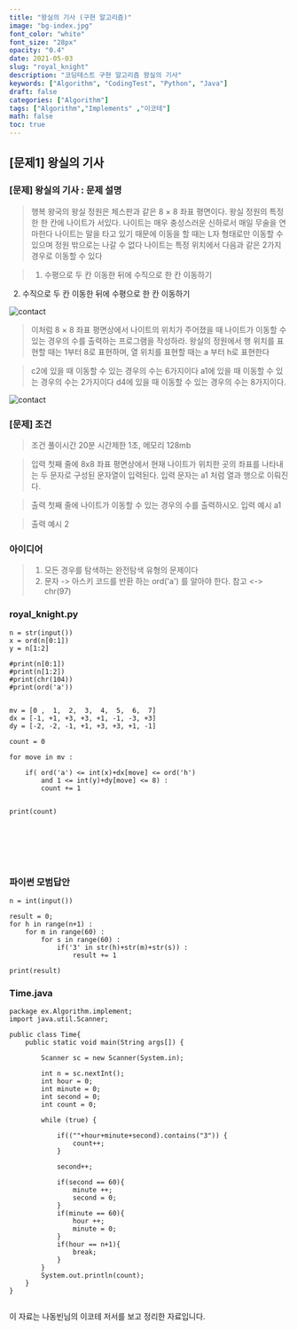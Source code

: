 ```yaml
---
title: "왕실의 기사 (구현 알고리즘)"
image: "bg-index.jpg"
font_color: "white"
font_size: "28px"
opacity: "0.4"
date: 2021-05-03
slug: "royal_knight"
description: "코딩테스트 구현 알고리즘 왕실의 기사"
keywords: ["Algorithm", "CodingTest", "Python", "Java"]
draft: false
categories: ["Algorithm"]
tags: ["Algorithm","Implements" ,"이코테"]
math: false
toc: true
---
```


## [문제1] 왕실의 기사

### [문제] 왕실의 기사 : 문제 설명
>행복 왕국의 왕실 정원은 체스판과 같은 8 × 8 좌표 평면이다. 왕실 정원의 특정한 한 칸에 나이트가 서있다.
나이트는 매우 충성스러운 신하로서 매일 무술을 연마한다
나이트는 말을 타고 있기 때문에 이동을 할 때는 L자 형태로만 이동할 수 있으며 정원 밖으로는 나갈 수 없다
나이트는 특정 위치에서 다음과 같은 2가지 경우로 이동할 수 있다

> 1. 수평으로 두 칸 이동한 뒤에 수직으로 한 칸 이동하기
  2. 수직으로 두 칸 이동한 뒤에 수평으로 한 칸 이동하기

![contact](https://offetuoso.github.io/images/royal_knight_1.png)

>이처럼 8 × 8 좌표 평면상에서 나이트의 위치가 주어졌을 때 나이트가 이동할 수 있는 경우의 수를 출력하는
프로그램을 작성하라. 왕실의 정원에서 행 위치를 표현할 때는 1부터 8로 표현하며, 열 위치를 표현할 때는
a 부터 h로 표현한다

>c2에 있을 때 이동할 수 있는 경우의 수는 6가지이다
a1에 있을 때 이동할 수 있는 경우의 수는 2가지이다
d4에 있을 때 이동할 수 있는 경우의 수는 8가지이다.

![contact](https://offetuoso.github.io/images/royal_knight_2.png)


### [문제] 조건 
> 조건 
>	풀이시간 20분 시간제한 1초, 메모리 128mb

> 입력
첫째 줄에 8x8 좌표 평면상에서 현재 나이트가 위치한 곳의 좌표를 나타내는 두 문자로 구성된 문자열이 입력된다. 입력 문자는 a1 처럼 열과 행으로 이뤄진다.

> 출력
첫째 줄에 나이트가 이동할 수 있는 경우의 수를 출력하시오.
> 입력 예시
a1

> 출력 예시
2

### 아이디어 
> 1. 모든 경우를 탐색하는 완전탐색 유형의 문제이다 
> 2. 문자 -> 아스키 코드를 반환 하는 ord('a') 를 알아야 한다.  참고 <-> chr(97)
 

### royal_knight.py
```
n = str(input())
x = ord(n[0:1])
y = n[1:2]

#print(n[0:1])
#print(n[1:2])
#print(chr(104))
#print(ord('a'))


mv = [0 ,  1,  2,  3,  4,  5,  6,  7]
dx = [-1, +1, +3, +3, +1, -1, -3, +3]
dy = [-2, -2, -1, +1, +3, +3, +1, -1]

count = 0

for move in mv :
   
    if( ord('a') <= int(x)+dx[move] <= ord('h')
        and 1 <= int(y)+dy[move] <= 8) :
        count += 1


print(count) 

        
    


            
```

### 파이썬 모범답안 
```
n = int(input())

result = 0;
for h in range(n+1) :
    for m in range(60) :
        for s in range(60) :
            if('3' in str(h)+str(m)+str(s)) :
                result += 1

print(result)

```

### Time.java
```
package ex.Algorithm.implement;
import java.util.Scanner;

public class Time{
	public static void main(String args[]) {
		
		Scanner sc = new Scanner(System.in);
		
		int n = sc.nextInt();
		int hour = 0;
		int minute = 0;
		int second = 0;
		int count = 0;

		while (true) {
			
			if((""+hour+minute+second).contains("3")) {
				count++;
			}
			
			second++;
			
			if(second == 60){
				minute ++;
				second = 0;
			}
			if(minute == 60){
				hour ++;
				minute = 0;
			}
			if(hour == n+1){
				break;
			}
		}
		System.out.println(count);
	}
}
            
```



이 자료는 나동빈님의 이코테 저서를 보고 정리한 자료입니다.



